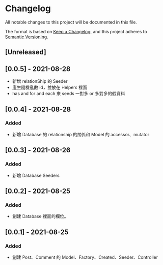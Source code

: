 # Changelog
All notable changes to this project will be documented in this file.

The format is based on [Keep a Changelog](https://keepachangelog.com/en/1.0.0/),
and this project adheres to [Semantic Versioning](https://semver.org/spec/v2.0.0.html).

## [Unreleased]
## [0.0.5] - 2021-08-28
- 新增 relationShip 的 Seeder
- 產生隨機亂數 id，並放在 Helpers 裡面
- has and for and each 來 seeds 一對多 or 多對多的假資料

## [0.0.4] - 2021-08-28
### Added
- 新增 Database 的 relationship 的關係和 Model 的 accessor、mutator

## [0.0.3] - 2021-08-26
### Added
- 新增 Database Seeders

## [0.0.2] - 2021-08-25
### Added
- 創建 Database 裡面的欄位。

## [0.0.1] - 2021-08-25
### Added
- 創建 Post、Comment 的 Model、Factory、Created、Seeder、Controller




